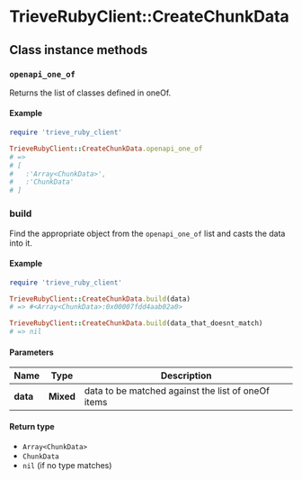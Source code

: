 # TrieveRubyClient::CreateChunkData

## Class instance methods

### `openapi_one_of`

Returns the list of classes defined in oneOf.

#### Example

```ruby
require 'trieve_ruby_client'

TrieveRubyClient::CreateChunkData.openapi_one_of
# =>
# [
#   :'Array<ChunkData>',
#   :'ChunkData'
# ]
```

### build

Find the appropriate object from the `openapi_one_of` list and casts the data into it.

#### Example

```ruby
require 'trieve_ruby_client'

TrieveRubyClient::CreateChunkData.build(data)
# => #<Array<ChunkData>:0x00007fdd4aab02a0>

TrieveRubyClient::CreateChunkData.build(data_that_doesnt_match)
# => nil
```

#### Parameters

| Name | Type | Description |
| ---- | ---- | ----------- |
| **data** | **Mixed** | data to be matched against the list of oneOf items |

#### Return type

- `Array<ChunkData>`
- `ChunkData`
- `nil` (if no type matches)

